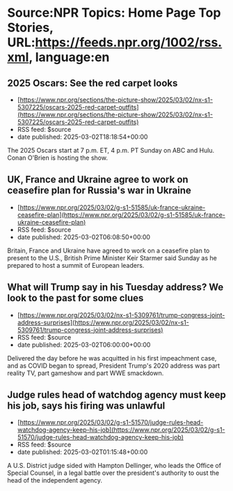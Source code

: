 # Source:NPR Topics: Home Page Top Stories, URL:https://feeds.npr.org/1002/rss.xml, language:en

## 2025 Oscars: See the red carpet looks
 - [https://www.npr.org/sections/the-picture-show/2025/03/02/nx-s1-5307225/oscars-2025-red-carpet-outfits](https://www.npr.org/sections/the-picture-show/2025/03/02/nx-s1-5307225/oscars-2025-red-carpet-outfits)
 - RSS feed: $source
 - date published: 2025-03-02T18:18:54+00:00

The 2025 Oscars start at 7 p.m. ET, 4 p.m. PT Sunday on ABC and Hulu. Conan O'Brien is hosting the show.

## UK, France and Ukraine agree to work on ceasefire plan for Russia's war in Ukraine
 - [https://www.npr.org/2025/03/02/g-s1-51585/uk-france-ukraine-ceasefire-plan](https://www.npr.org/2025/03/02/g-s1-51585/uk-france-ukraine-ceasefire-plan)
 - RSS feed: $source
 - date published: 2025-03-02T06:08:50+00:00

Britain, France and Ukraine have agreed to work on a ceasefire plan to present to the U.S., British Prime Minister Keir Starmer said Sunday as he prepared to host a summit of European leaders.

## What will Trump say in his Tuesday address? We look to the past for some clues
 - [https://www.npr.org/2025/03/02/nx-s1-5309761/trump-congress-joint-address-surprises](https://www.npr.org/2025/03/02/nx-s1-5309761/trump-congress-joint-address-surprises)
 - RSS feed: $source
 - date published: 2025-03-02T06:00:00+00:00

Delivered the day before he was acquitted in his first impeachment case, and as COVID began to spread, President Trump's 2020 address was part reality TV, part gameshow and part WWE smackdown.

## Judge rules head of watchdog agency must keep his job, says his firing was unlawful
 - [https://www.npr.org/2025/03/02/g-s1-51570/judge-rules-head-watchdog-agency-keep-his-job](https://www.npr.org/2025/03/02/g-s1-51570/judge-rules-head-watchdog-agency-keep-his-job)
 - RSS feed: $source
 - date published: 2025-03-02T01:15:48+00:00

A U.S. District judge sided with Hampton Dellinger, who leads the Office of Special Counsel, in a legal battle over the president's authority to oust the head of the independent agency.

